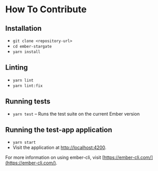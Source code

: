 # How To Contribute

## Installation

* `git clone <repository-url>`
* `cd ember-stargate`
* `yarn install`

## Linting

* `yarn lint`
* `yarn lint:fix`

## Running tests

* `yarn test` – Runs the test suite on the current Ember version

## Running the test-app application

* `yarn start`
* Visit the application at [http://localhost:4200](http://localhost:4200).

For more information on using ember-cli, visit [https://ember-cli.com/](https://ember-cli.com/).

